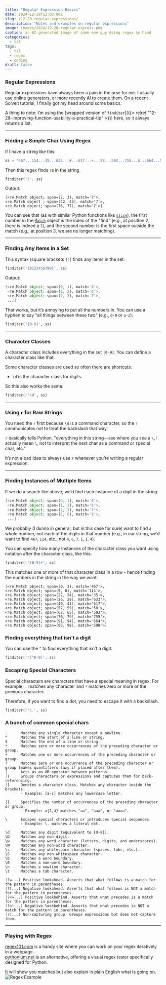 ```yaml
---
title: "Regular Expression Basics"
date: 2024-12-28T12:00:00Z
slug: /12-28-regular-expressions/
description: "Notes and examples on regular expressions"
image: images/2024/12-28-regular-express.png
caption: an AI generated image of some wee guy doing regex by hand
categories:
  - til
tags:
  - til
  - regex
  - coding
draft: false
---
```


### **Regular Expressions**

Regular expressions have always been a pain in the arse for me. I usually use online generators, or more recently AI to create them.  On a recent Solveit tutorial, I finally got my head around some basics. 

A thing to note: I’m using the [wrapped version of `finditer`]({{< relref "12-28-improving-function-usability-a-practical-tip" >}}) here, so it always returns a list.

---

### Finding a Simple Char Using Regex  

If I have a string like this:  

```python
ss = "467...114...35...633...#...617...+...58...592...755...$...664...598."
```  

Then this regex finds `7`s in the string.
```python
finditer('7', ss)
```
Output:
```
[<re.Match object; span=(2, 3), match='7'>,
<re.Match object ; span=(42, 43), match='7'>,
<re.Match object; span=(76, 77), match='7'>]
```

You can see that (as with similar Python functions like [`slice`](https://docs.python.org/3/library/functions.html#slice)), the first number in the [`Match`](https://docs.python.org/3/library/re.html#re.Match) object is the index of the "find" (e.g., at position 2, there is indeed a `7`), and the second number is the first space outside the match (e.g., at position 3, we are no longer matching).

---

### Finding Any Items in a Set  

This syntax (square brackets `[]`) finds any items in the set:  

```python
finditer('[0123456789]', ss)
```  

Output:  

```python
[<re.Match object; span=(0, 1), match='4'>,
 <re.Match object; span=(1, 2), match='6'>,
 <re.Match object; span=(2, 3), match='7'>,
 ...]
```  

That works, but it’s annoying to put all the numbers in. You can use a hyphen to say "all things between these two" (e.g., `0-9` or `a-z`):  

```python
finditer('[0-9]', ss)
```  

---

### Character Classes  

A character class includes everything in the set `[0-9]`. You can define a character class like that.  

Some character classes are used so often there are shortcuts:  

- `\d` is the character class for digits.  

So this also works the same:  

```python
finditer(r'\d', ss)
```  

---

### Using `r` for Raw Strings  

You need the `r` first because `\d` is a command character, so the `r` communicates not to treat the backslash that way.  

`r` basically tells Python, "everything in this string—see where you see a `\`, I actually mean `\`, not to interpret the next char as a command or special char, etc."  

It’s not a bad idea to always use `r` whenever you’re writing a regular expression.

---

### Finding Instances of Multiple Items  

If we do a search like above, we’d find each instance of a digit in the string:  

```python
[<re.Match object; span=(0, 1), match='4'>,
 <re.Match object; span=(1, 2), match='6'>,
 <re.Match object; span=(2, 3), match='7'>,
 <re.Match object; span=(5, 6), match='1'>,
 ...]
```  

We probably (I dunno in general, but in this case for sure) want to find a whole number, not each of the digits in that number (e.g., in our string, we’d want to find `467`, `114`, etc., not `4`, `6`, `7`, `1`, `1`, `4`).  

You can specify how many instances of the character class you want using notation after the character class, like this:  

```python
finditer(r'[0-9]+', ss)
```  

This matches one or more of that character class in a row - hence finding the numbers in the string in the way we want. 

```
[<re.Match object; span=(0, 3), match='467'>,
<re.Match object; span=(5, 8), match='114'>,
<re.Match object; span=(22, 24), match='35'>,
<re.Match object; span=(26, 29), match='633'>,
<re.Match object; span=(40, 43), match='617'>,
<re.Match object; span=(57, 59), match='58'>,
<re.Match object; span=(62, 65), match='592'>,
<re.Match object; span=(76, 79), match='755'>,
<re.Match object; span=(91, 94), match='664'>,
<re.Match object; span=(95, 98), match='598'>] 
```

### Finding everything that isn't a digit

You can use the `^` to find everything that isn't a digit.

```python
finditer(r'[^0-9]', ss)
```

### Escaping Special Characters

Special characters are characters that have a special meaning in regex. For example, `.` matches any character and `*` matches zero or more of the previous character. 

Therefore, if you want to find a dot, you need to escape it with a backslash.
```python
finditer(r'\.', ss)
```

### A bunch of common special chars

```
.      Matches any single character except a newline.
^      Matches the start of a line or string.
$      Matches the end of a line or string.
*      Matches zero or more occurrences of the preceding character or group.
+      Matches one or more occurrences of the preceding character or group.
?      Matches zero or one occurrence of the preceding character or group (makes quantifiers lazy if placed after them).
|      Acts as an OR operator between patterns.
()     Groups characters or expressions and captures them for back-referencing.
[]     Denotes a character class. Matches any character inside the brackets.
       - Example: [a-z] matches any lowercase letter.

{}     Specifies the number of occurrences of the preceding character or group.
       - Example: a{2,4} matches "aa", "aaa", or "aaaa".

\      Escapes special characters or introduces special sequences.
       - Example: \. matches a literal dot.

\d     Matches any digit (equivalent to [0-9]).
\D     Matches any non-digit.
\w     Matches any word character (letters, digits, and underscores).
\W     Matches any non-word character.
\s     Matches any whitespace character (spaces, tabs, etc.).
\S     Matches any non-whitespace character.
\b     Matches a word boundary.
\B     Matches a non-word boundary.
\n     Matches a newline character.
\t     Matches a tab character.

(?=...) Positive lookahead. Asserts that what follows is a match for the pattern in parentheses.
(?!...) Negative lookahead. Asserts that what follows is NOT a match for the pattern in parentheses.
(?<=...) Positive lookbehind. Asserts that what precedes is a match for the pattern in parentheses.
(?<!...) Negative lookbehind. Asserts that what precedes is NOT a match for the pattern in parentheses.
(?:...) Non-capturing group. Groups expressions but does not capture them.
```

---

### Playing with Regex  

[regex101.com](https://regex101.com/) is a handy site where you can work on your regex iteratively in a webpage.  
[pythonium.net](https://pythonium.net/regex) is an alternative, offering a visual regex tester specifically designed for Python.  

It will show you matches but also explain in plain English what is going on.  
![Regex Example](/images/2024/regexexample.png)
